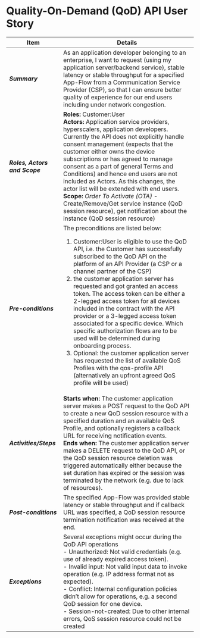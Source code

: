 # Quality-On-Demand (QoD) API User Story

| **Item** | **Details** |
| ---- | ------- |
| ***Summary*** | As an application developer belonging to an enterprise, I want to request (using my application server/backend service), stable latency or stable throughput for a specified App-Flow from a Communication Service Provider (CSP), so that I can ensure better quality of experience for our end users including under network congestion.  |
| ***Roles, Actors and Scope*** | **Roles:** Customer:User<br> **Actors:** Application service providers, hyperscalers, application developers. Currently the API does not explicitly handle consent management (expects that the customer either owns the device subscriptions or has agreed to manage consent as a part of general Terms and Conditions) and hence end users are not included as Actors. As this changes, the actor list will be extended with end users. <br> **Scope:** *Order To Activate (OTA)* \- Create/Remove/Get service instance (QoD session resource)\, get notification about the instance (QoD session resource) |
| ***Pre-conditions*** | The preconditions are listed below:<br><ol><li>Customer:User is eligible to use the QoD API, i.e. the Customer has successfully subscribed to the QoD API on the platform of an API Provider (a CSP or a channel partner of the CSP)</li><li>the customer application server has requested and got granted an access token. The access token can be either a 2-legged access token for all devices included in the contract with the API provider or a 3-legged access token associated for a specific device. Which specific authorization flows are to be used will be determined during onboarding process.</li><li>Optional: the customer application server has requested the list of available QoS Profiles with the qos-profile API (alternatively an upfront agreed QoS profile will be used)|
| ***Activities/Steps*** | **Starts when:** The customer application server makes a POST request to the QoD API to create a new QoD session resource with a specified duration and an available QoS Profile, and optionally registers a callback URL for receiving notification events.<br>**Ends when:** The customer application server makes a DELETE request to the QoD API, or the QoD session resource deletion was triggered automatically either because the set duration has expired or the session was terminated by the network (e.g. due to lack of resources). |
| ***Post-conditions*** | The specified App-Flow was provided stable latency or stable throughput and if callback URL was specified, a QoD session resource termination notification was received at the end.  |
| ***Exceptions*** | Several exceptions might occur during the QoD API operations<br>- Unauthorized: Not valid credentials (e.g. use of already expired access token).<br>- Invalid input: Not valid input data to invoke operation (e.g. IP address format not as expected).<br>- Conflict: Internal configuration policies didn’t allow for operations, e.g. a second QoD session for one device.<br>- Session-not-created: Due to other internal errors, QoS session resource could not be created|
